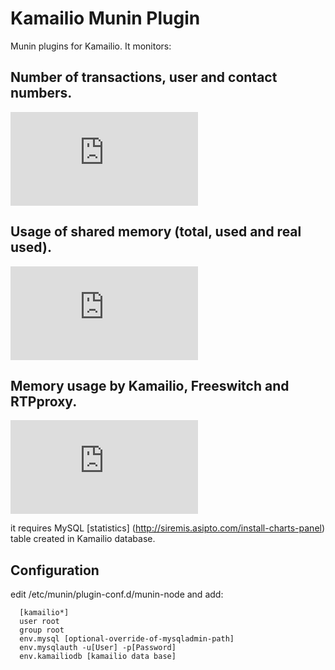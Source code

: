 # Kamailio Munin Plugin
Munin plugins for Kamailio. It monitors:
## Number of transactions, user and contact numbers.
![kamailio_transaction](http://desmond.imageshack.us/Himg820/scaled.php?server=820&filename=kamailiotransactionsuse.png&res=landing "kamailio_transaction")

##  Usage of shared memory (total, used and real used).
![kamailio_shared_memory](http://desmond.imageshack.us/Himg837/scaled.php?server=837&filename=kamailiomysqlsharedmemo.png&res=landing "kamailio_shared_memory")

##  Memory usage by Kamailio, Freeswitch and RTPproxy.
![kamailio_memory](http://desmond.imageshack.us/Himg851/scaled.php?server=851&filename=kamailiomemoryweek.png&res=landing "kamailio_memory")

it requires MySQL [statistics] (http://siremis.asipto.com/install-charts-panel) table created in Kamailio database.

## Configuration
edit /etc/munin/plugin-conf.d/munin-node and add:

      [kamailio*]
      user root
      group root
      env.mysql [optional-override-of-mysqladmin-path]
      env.mysqlauth -u[User] -p[Password]
      env.kamailiodb [kamailio data base]

